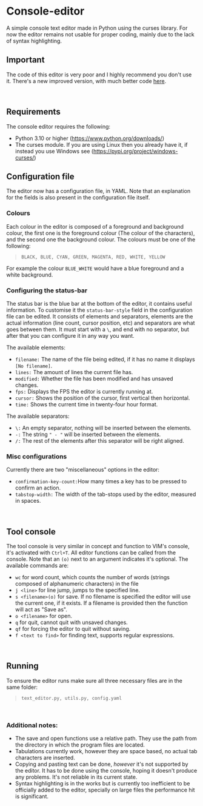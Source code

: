 # Console-editor
A simple console text editor made in Python using the curses library. For now the editor remains not usable for proper coding, mainly due to the lack of syntax highlighting.

## Important
The code of this editor is very poor and I highly recommend you don't use it. There's a new improved version, with much better code [here](https://github.com/Tinch334/Console-editor-rewrite).

<br/>

## Requirements
The console editor requires the following:
- Python 3.10 or higher (https://www.python.org/downloads/)
- The curses module. If you are using Linux then you already have it, if instead you use Windows see (https://pypi.org/project/windows-curses/)

## Configuration file
The editor now has a configuration file, in YAML. Note that an explanation for the fields is also present in the configuration file itself.

### Colours
Each colour in the editor is composed of a foreground and background colour, the first one is the foreground colour (The colour of the characters), and the second one the background colour. The colours must be one of the following:
> ``BLACK, BLUE, CYAN, GREEN, MAGENTA, RED, WHITE, YELLOW``

For example the colour ``BLUE_WHITE`` would have a blue foreground and a white background.

### Configuring the status-bar
The status bar is the blue bar at the bottom of the editor, it contains useful information. To customise it the ``status-bar-style`` field in the configuration file can be edited. It consists of elements and separators, elements are the actual information (line count, cursor position, etc) and separators are what goes between them.  It must start with a ``\``, and end with no separator, but after that you can configure it in any way you want.

The available elements:
* ``filename:`` The name of the file being edited, if it has no name it displays ``[No filename]``.
* ``lines:`` The amount of lines the current file has.
* ``modified:`` Whether the file has been modified and has unsaved changes.
* ``fps:`` Displays the FPS the editor is currently running at.
* ``cursor:`` Shows the position of the cursor, first vertical then horizontal.
* ``time:`` Shows the current time in twenty-four hour format.

The available separators:
* ``\:`` An empty separator, nothing will be inserted between the elements.
* ``-:`` The string ``" - "`` will be inserted between the elements.
* ``/:`` The rest of the elements after this separator will be right aligned.

### Misc configurations
Currently there are two "miscellaneous" options in the editor:
* ``confirmation-key-count:``How many times a key has to be pressed to confirm an action.
* ``tabstop-width:`` The width of the tab-stops used by the editor, measured in spaces.

<br/>
 
## Tool console
The tool console is very similar in concept and function to VIM's console, it's activated with ``Ctrl+T``. All editor functions can be called from the console. Note that an ``(o)`` next to an argument indicates it's optional. The available commands are:
* ``wc`` for word count, which counts the number of words (strings composed of alphanumeric characters) in the file
* ``j <line>`` for line jump, jumps to the specified line.
* ``s <filename>(o)`` for save. If no filename is specified the editor will use the current one, if it exists. If a filename is provided then the function will act as "Save as".
* ``o <filename>`` for open.
* ``q`` for quit, cannot quit with unsaved changes.
* ``qf`` for forcing the editor to quit without saving.
* ``f <text to find>`` for finding text, supports regular expressions.

<br/>

## Running
To ensure the editor runs make sure all three necessary files are in the same folder:
> ``text_editor.py, utils.py, config.yaml``

<br/>

### Additional notes:
* The save and open functions use a relative path. They use the path from the directory in which the program files are located.
* Tabulations currently work, however they are space based, no actual tab characters are inserted.
* Copying and pasting text can be done, _however_ it's not supported by the editor. It has to be done using the console, hoping it doesn't produce any problems. It's not reliable in its current state.
* Syntax highlighting is in the works but is currently too inefficient to be officially added to the editor, specially on large files the performance hit is significant.

